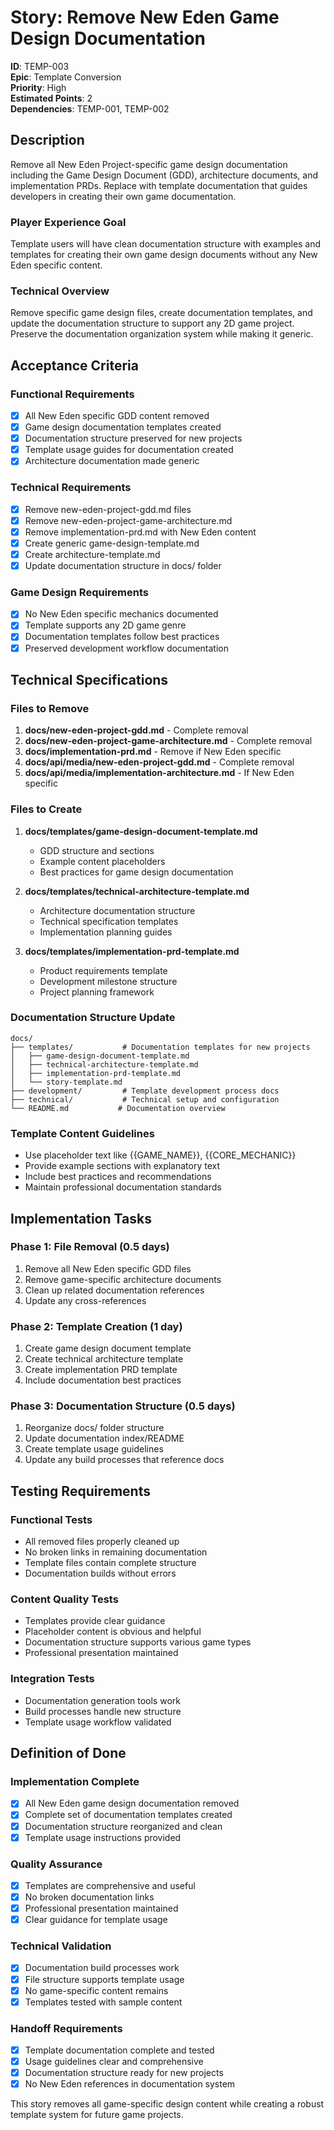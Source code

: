 # Story: Remove New Eden Game Design Documentation

**ID**: TEMP-003  
**Epic**: Template Conversion  
**Priority**: High  
**Estimated Points**: 2  
**Dependencies**: TEMP-001, TEMP-002

## Description

Remove all New Eden Project-specific game design documentation including the Game Design Document (GDD), architecture documents, and implementation PRDs. Replace with template documentation that guides developers in creating their own game documentation.

### Player Experience Goal

Template users will have clean documentation structure with examples and templates for creating their own game design documents without any New Eden specific content.

### Technical Overview

Remove specific game design files, create documentation templates, and update the documentation structure to support any 2D game project. Preserve the documentation organization system while making it generic.

## Acceptance Criteria

### Functional Requirements

- [x] All New Eden specific GDD content removed
- [x] Game design documentation templates created
- [x] Documentation structure preserved for new projects
- [x] Template usage guides for documentation created
- [x] Architecture documentation made generic

### Technical Requirements

- [x] Remove new-eden-project-gdd.md files
- [x] Remove new-eden-project-game-architecture.md
- [x] Remove implementation-prd.md with New Eden content
- [x] Create generic game-design-template.md
- [x] Create architecture-template.md
- [x] Update documentation structure in docs/ folder

### Game Design Requirements

- [x] No New Eden specific mechanics documented
- [x] Template supports any 2D game genre
- [x] Documentation templates follow best practices
- [x] Preserved development workflow documentation

## Technical Specifications

### Files to Remove

1. **docs/new-eden-project-gdd.md** - Complete removal
2. **docs/new-eden-project-game-architecture.md** - Complete removal
3. **docs/implementation-prd.md** - Remove if New Eden specific
4. **docs/api/media/new-eden-project-gdd.md** - Complete removal
5. **docs/api/media/implementation-architecture.md** - If New Eden specific

### Files to Create

1. **docs/templates/game-design-document-template.md**
    - GDD structure and sections
    - Example content placeholders
    - Best practices for game design documentation

2. **docs/templates/technical-architecture-template.md**
    - Architecture documentation structure
    - Technical specification templates
    - Implementation planning guides

3. **docs/templates/implementation-prd-template.md**
    - Product requirements template
    - Development milestone structure
    - Project planning framework

### Documentation Structure Update

```
docs/
├── templates/           # Documentation templates for new projects
│   ├── game-design-document-template.md
│   ├── technical-architecture-template.md
│   ├── implementation-prd-template.md
│   └── story-template.md
├── development/         # Template development process docs
├── technical/           # Technical setup and configuration
└── README.md           # Documentation overview
```

### Template Content Guidelines

- Use placeholder text like {{GAME_NAME}}, {{CORE_MECHANIC}}
- Provide example sections with explanatory text
- Include best practices and recommendations
- Maintain professional documentation standards

## Implementation Tasks

### Phase 1: File Removal (0.5 days)

1. Remove all New Eden specific GDD files
2. Remove game-specific architecture documents
3. Clean up related documentation references
4. Update any cross-references

### Phase 2: Template Creation (1 day)

1. Create game design document template
2. Create technical architecture template
3. Create implementation PRD template
4. Include documentation best practices

### Phase 3: Documentation Structure (0.5 days)

1. Reorganize docs/ folder structure
2. Update documentation index/README
3. Create template usage guidelines
4. Update any build processes that reference docs

## Testing Requirements

### Functional Tests

- All removed files properly cleaned up
- No broken links in remaining documentation
- Template files contain complete structure
- Documentation builds without errors

### Content Quality Tests

- Templates provide clear guidance
- Placeholder content is obvious and helpful
- Documentation structure supports various game types
- Professional presentation maintained

### Integration Tests

- Documentation generation tools work
- Build processes handle new structure
- Template usage workflow validated

## Definition of Done

### Implementation Complete

- [x] All New Eden game design documentation removed
- [x] Complete set of documentation templates created
- [x] Documentation structure reorganized and clean
- [x] Template usage instructions provided

### Quality Assurance

- [x] Templates are comprehensive and useful
- [x] No broken documentation links
- [x] Professional presentation maintained
- [x] Clear guidance for template usage

### Technical Validation

- [x] Documentation build processes work
- [x] File structure supports template usage
- [x] No game-specific content remains
- [x] Templates tested with sample content

### Handoff Requirements

- [x] Template documentation complete and tested
- [x] Usage guidelines clear and comprehensive
- [x] Documentation structure ready for new projects
- [x] No New Eden references in documentation system

This story removes all game-specific design content while creating a robust template system for future game projects.

